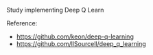 Study implementing Deep Q Learn

Reference:
- https://github.com/keon/deep-q-learning
- https://github.com/llSourcell/deep_q_learning